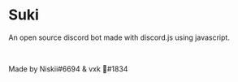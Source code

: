 # Suki
An open source discord bot made with discord.js using javascript.


<br>

Made by Niskii#6694 & vxk 🖤#1834
